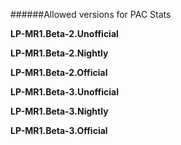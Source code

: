 ######Allowed versions for PAC Stats

**LP-MR1.Beta-2.Unofficial**

**LP-MR1.Beta-2.Nightly**

**LP-MR1.Beta-2.Official**

**LP-MR1.Beta-3.Unofficial**

**LP-MR1.Beta-3.Nightly**

**LP-MR1.Beta-3.Official**